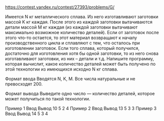 https://contest.yandex.ru/contest/27393/problems/G/

Имеется N кг металлического сплава. Из него изготавливают заготовки массой K кг каждая. После этого из каждой заготовки вытачиваются детали массой M кг каждая (из каждой заготовки вытачивают максимально возможное количество деталей). Если от заготовок после этого что-то остается, то этот материал возвращают к началу производственного цикла и сплавляют с тем, что осталось при изготовлении заготовок. Если того сплава, который получился, достаточно для изготовления хотя бы одной заготовки, то из него снова изготавливают заготовки, из них – детали и т.д. Напишите программу, которая вычислит, какое количество деталей может быть получено по этой технологии из имеющихся исходно N кг сплава.

Формат ввода
Вводятся N, K, M. Все числа натуральные и не превосходят 200.

Формат вывода
Выведите одно число — количество деталей, которое может получиться по такой технологии.

Пример 1
Ввод	Вывод
10 5 2
4
Пример 2
Ввод	Вывод
13 5 3
3
Пример 3
Ввод	Вывод
14 5 3
4